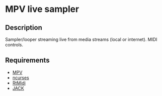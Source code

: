 # MPV live sampler
## Description
Sampler/looper streaming live from media streams (local or internet). MIDI
controls.
## Requirements
- [MPV](https://github.com/mpv-player/mpv)
- [ncurses](https://invisible-island.net/ncurses/)
- [RtMidi](https://github.com/thestk/rtmidi)
- [JACK](https://jackaudio.org/)
